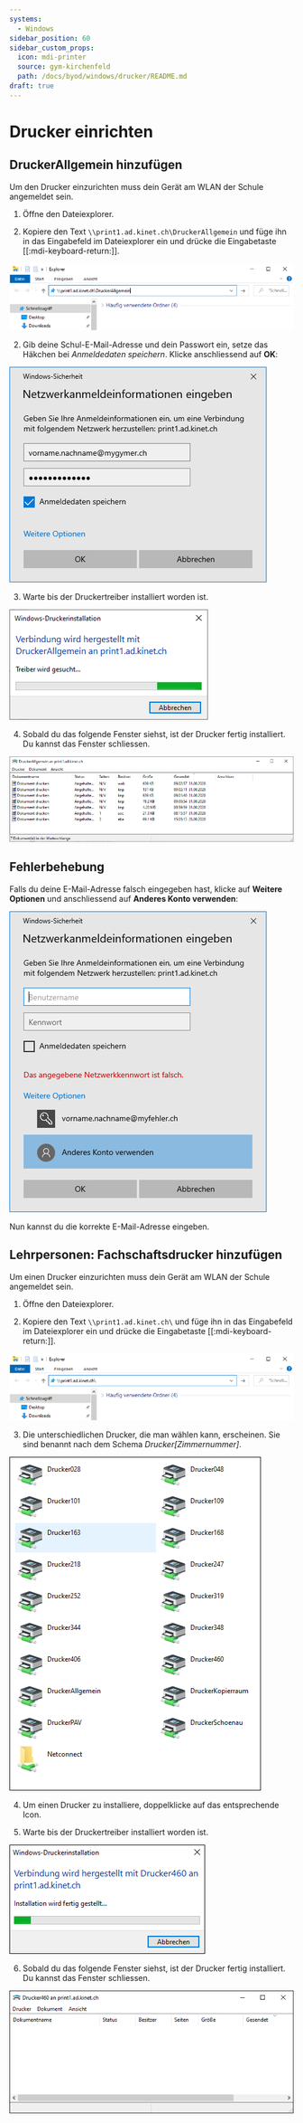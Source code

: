 ```yaml
---
systems:
  - Windows
sidebar_position: 60
sidebar_custom_props:
  icon: mdi-printer
  source: gym-kirchenfeld
  path: /docs/byod/windows/drucker/README.md
draft: true
---
```


# Drucker einrichten



## DruckerAllgemein hinzufügen

Um den Drucker einzurichten muss dein Gerät am WLAN der Schule angemeldet sein.

1. Öffne den Dateiexplorer.

2. Kopiere den Text `\\print1.ad.kinet.ch\DruckerAllgemein` und füge ihn in das Eingabefeld im Dateiexplorer ein und drücke die Eingabetaste [[:mdi-keyboard-return:]].

![](./print-1.png)

2. Gib deine Schul-E-Mail-Adresse und dein Passwort ein, setze das Häkchen bei _Anmeldedaten speichern_. Klicke anschliessend auf __OK__:

![](./print-2.png)

3. Warte bis der Druckertreiber installiert worden ist.

![](./print-3.png)

4. Sobald du das folgende Fenster siehst, ist der Drucker fertig installiert. Du kannst das Fenster schliessen.

![](./print-5.png)


## Fehlerbehebung

Falls du deine E-Mail-Adresse falsch eingegeben hast, klicke auf __Weitere Optionen__ und anschliessend auf __Anderes Konto verwenden__:

![](./print-4.png)

Nun kannst du die korrekte E-Mail-Adresse eingeben.


## Lehrpersonen: Fachschaftsdrucker hinzufügen

Um einen Drucker einzurichten muss dein Gerät am WLAN der Schule angemeldet sein.

1. Öffne den Dateiexplorer.

2. Kopiere den Text `\\print1.ad.kinet.ch\` und füge ihn in das Eingabefeld im Dateiexplorer ein und drücke die Eingabetaste [[:mdi-keyboard-return:]].

![](./print-6.png)

3. Die unterschiedlichen Drucker, die man wählen kann, erscheinen. Sie sind benannt nach dem Schema _Drucker[Zimmernummer]_.

![](./drucken-win01.png)

4. Um einen Drucker zu installiere, doppelklicke auf das entsprechende Icon.

5. Warte bis der Druckertreiber installiert worden ist.

![](./drucken-win02.png)

6. Sobald du das folgende Fenster siehst, ist der Drucker fertig installiert. Du kannst das Fenster schliessen.

![](./drucken-win03.png)
